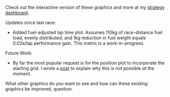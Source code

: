 Check out the interactive version of these graphics and more at my [strategy dashboard](https://armchair-strategist.dev/).

Updates since last race:
- Added fuel-adjusted lap time plot. Assumes 110kg of race-distance fuel load, evenly distributed, and 1kg reduction in fuel weight equals 0.03s/lap performance gain. This metric is a work-in-progress.

Future Work:
- By far the most popular request is for the position plot to incorporate the starting grid. I wrote a [post](https://www.reddit.com/user/FCBStar-of-the-South/comments/1jifcui/why_race_starting_positions_cannot_be_determined) to explain why this is not possible *at the moment*.

What other graphics do you want to see and how can these existing graphics be improved, question.